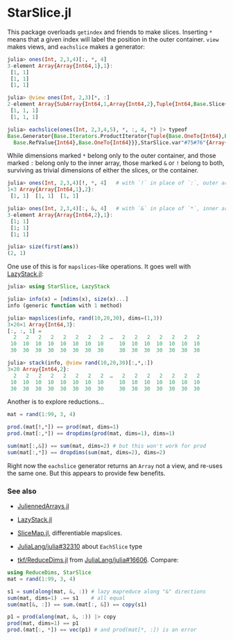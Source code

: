 # StarSlice.jl

This package overloads `getindex` and friends to make slices. 
Inserting `*` means that a given index will label the position in the outer container.
`view` makes views, and `eachslice` makes a generator:

```julia
julia> ones(Int, 2,3,4)[:, *, 4]
3-element Array{Array{Int64,1},1}:
 [1, 1]
 [1, 1]
 [1, 1]

julia> @view ones(Int, 2,3)[*, :]
2-element Array{SubArray{Int64,1,Array{Int64,2},Tuple{Int64,Base.Slice{Base.OneTo{Int64}}},true},1}:
 [1, 1, 1]
 [1, 1, 1]

julia> eachslice(ones(Int, 2,3,4,5), *, :, 4, *) |> typeof
Base.Generator{Base.Iterators.ProductIterator{Tuple{Base.OneTo{Int64},Base.RefValue{Colon},
  Base.RefValue{Int64},Base.OneTo{Int64}}},StarSlice.var"#75#76"{Array{Int64,4}}}
```

While dimensions marked `*` belong only to the outer container, 
and those marked `:` belong only to the inner array,
those marked `&` or `!` belong to both, 
surviving as trivial dimensions of either the slices, or the container.

```julia
julia> ones(Int, 2,3,4)[!, *, 4]   # with `!` in place of `:`, outer array keeps 1st dimension
1×3 Array{Array{Int64,1},2}:
 [1, 1]  [1, 1]  [1, 1]

julia> ones(Int, 2,3,4)[:, &, 4]   # with `&` in place of `*`, inner arrays keep 2nd dimension
3-element Array{Array{Int64,2},1}:
 [1; 1]
 [1; 1]
 [1; 1]

julia> size(first(ans))
(2, 1)
```

One use of this is for `mapslices`-like operations. It goes well with [LazyStack.jl](https://github.com/mcabbott/LazyStack.jl):

```julia
julia> using StarSlice, LazyStack

julia> info(x) = [ndims(x), size(x)...]
info (generic function with 1 method)

julia> mapslices(info, rand(10,20,30), dims=(1,3))
3×20×1 Array{Int64,3}:
[:, :, 1] =
  2   2   2   2   2   2   2   2  …   2   2   2   2   2   2   2
 10  10  10  10  10  10  10  10     10  10  10  10  10  10  10
 30  30  30  30  30  30  30  30     30  30  30  30  30  30  30

julia> stack(info, @view rand(10,20,30)[:,*,:])
3×20 Array{Int64,2}:
  2   2   2   2   2   2   2   2  …   2   2   2   2   2   2   2
 10  10  10  10  10  10  10  10     10  10  10  10  10  10  10
 30  30  30  30  30  30  30  30     30  30  30  30  30  30  30
```

Another is to explore reductions...

```julia
mat = rand(1:99, 3, 4)

prod.(mat[!,*]) == prod(mat, dims=1)
prod.(mat[:,*]) == dropdims(prod(mat, dims=1), dims=1)

sum(mat[:,&]) == sum(mat, dims=2) # but this won't work for prod
sum(mat[:,*]) == dropdims(sum(mat, dims=2), dims=2)
```

Right now the `eachslice` generator returns an `Array` not a view, and re-uses the same one. But this appears to provide few benefits. 

### See also

* [JuliennedArrays.jl](https://github.com/bramtayl/JuliennedArrays.jl)

* [LazyStack.jl](https://github.com/mcabbott/LazyStack.jl)

* [SliceMap.jl](https://github.com/mcabbott/SliceMap.jl), differentiable mapslices.

* [JuliaLang/julia#32310](https://github.com/JuliaLang/julia/pull/32310) about `EachSlice` type

* [tkf/ReduceDims.jl](https://github.com/tkf/ReduceDims.jl) from [JuliaLang/julia#16606](https://github.com/JuliaLang/julia/issues/16606). Compare:

```julia
using ReduceDims, StarSlice
mat = rand(1:99, 3, 4)

s1 = sum(along(mat, &, :)) # lazy mapreduce along "&" directions
sum(mat, dims=1) .== s1    # all equal
sum(mat[&, :]) == sum.(mat[:, &]) == copy(s1)

p1 = prod(along(mat, &, :)) |> copy
prod(mat, dims=1) == p1
prod.(mat[:, *]) == vec(p1) # and prod(mat[*, :]) is an error
```
